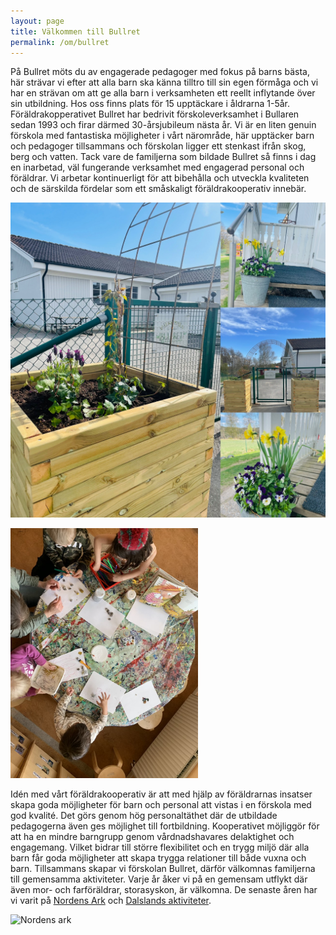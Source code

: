 ```yaml
---
layout: page
title: Välkommen till Bullret
permalink: /om/bullret
---
```


På Bullret möts du av engagerade pedagoger med fokus på barns bästa, här strävar vi efter att alla barn ska känna tilltro till sin egen förmåga och vi har en strävan om att ge alla barn i verksamheten ett reellt inflytande över sin utbildning. Hos oss finns plats för 15 upptäckare i åldrarna 1-5år. Föräldrakopperativet Bullret har bedrivit förskoleverksamhet i Bullaren sedan 1993 och firar därmed 30-årsjubileum nästa år. Vi är en liten genuin förskola med fantastiska möjligheter i vårt närområde, här upptäcker barn och pedagoger tillsammans och förskolan ligger ett stenkast ifrån skog, berg och vatten.
Tack vare de familjerna som bildade Bullret så finns i dag en inarbetad, väl fungerande verksamhet med engagerad personal och föräldrar. Vi arbetar kontinuerligt för att bibehålla och utveckla kvaliteten och de särskilda fördelar som ett småskaligt föräldrakooperativ innebär.


![velkommen](/img/Velkommen.jpg)

<div class="row">
<div class="left-col">

</div>
</div>

<div class="right">
<img src="/img/pysselbordetmedbarn.jpg" alt="front" width="300"/>
</div>

Idén med vårt föräldrakooperativ är att med hjälp av föräldrarnas insatser skapa goda möjligheter för barn och personal att vistas i en förskola med god kvalité. Det görs genom hög personaltäthet där de utbildade pedagogerna även ges möjlighet till fortbildning. Kooperativet möjliggör för att ha en mindre barngrupp genom vårdnadshavares delaktighet och engagemang. Vilket bidrar till större flexibilitet och en trygg miljö där alla barn får goda möjligheter att skapa trygga relationer till både vuxna och barn. 
Tillsammans skapar vi förskolan Bullret, därför välkomnas familjerna till gemensamma aktiviteter. Varje år åker vi på en gemensam utflykt där även mor- och farföräldrar, storasyskon, är välkomna. De senaste åren har vi varit på [Nordens Ark](https://nordensark.se/) och [Dalslands aktiviteter](https://www.dalslandsaktiviteter.se/). 

![Nordens ark](/img/nordensark.jpg)

